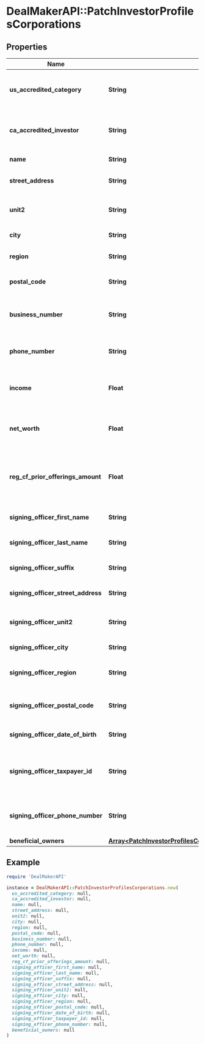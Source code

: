# DealMakerAPI::PatchInvestorProfilesCorporations

## Properties

| Name | Type | Description | Notes |
| ---- | ---- | ----------- | ----- |
| **us_accredited_category** | **String** | The United States accredited investor information. | [optional] |
| **ca_accredited_investor** | **String** | The Canadian accredited investor information. | [optional] |
| **name** | **String** | Corporation name. | [optional] |
| **street_address** | **String** | Corporation street address. | [optional] |
| **unit2** | **String** | Corporation street address line 2. | [optional] |
| **city** | **String** | Corporation city. | [optional] |
| **region** | **String** | Corporation region or state. | [optional] |
| **postal_code** | **String** | Corporation postal code or zipcode. | [optional] |
| **business_number** | **String** | The business number of the investor profile. | [optional] |
| **phone_number** | **String** | The phone number of the investor profile. | [optional] |
| **income** | **Float** | The income of the individual investor profile | [optional] |
| **net_worth** | **Float** | The net worth of the individual investor profile | [optional] |
| **reg_cf_prior_offerings_amount** | **Float** | The prior offering amount of the individual investor profile | [optional] |
| **signing_officer_first_name** | **String** | Signing officer first name. | [optional] |
| **signing_officer_last_name** | **String** | Signing officer last name. | [optional] |
| **signing_officer_suffix** | **String** | Signing officer suffix. | [optional] |
| **signing_officer_street_address** | **String** | Signing officer street address. | [optional] |
| **signing_officer_unit2** | **String** | Signing officer street address line 2. | [optional] |
| **signing_officer_city** | **String** | Signing officer city. | [optional] |
| **signing_officer_region** | **String** | Signing officer region or state. | [optional] |
| **signing_officer_postal_code** | **String** | Signing officer postal code or zipcode. | [optional] |
| **signing_officer_date_of_birth** | **String** | Signing officer date of birth. | [optional] |
| **signing_officer_taxpayer_id** | **String** | The taxpayer identification number of the investor profile. | [optional] |
| **signing_officer_phone_number** | **String** | The phone number of the signing officer (required). | [optional] |
| **beneficial_owners** | [**Array&lt;PatchInvestorProfilesCorporationsBeneficialOwnersInner&gt;**](PatchInvestorProfilesCorporationsBeneficialOwnersInner.md) |  | [optional] |

## Example

```ruby
require 'DealMakerAPI'

instance = DealMakerAPI::PatchInvestorProfilesCorporations.new(
  us_accredited_category: null,
  ca_accredited_investor: null,
  name: null,
  street_address: null,
  unit2: null,
  city: null,
  region: null,
  postal_code: null,
  business_number: null,
  phone_number: null,
  income: null,
  net_worth: null,
  reg_cf_prior_offerings_amount: null,
  signing_officer_first_name: null,
  signing_officer_last_name: null,
  signing_officer_suffix: null,
  signing_officer_street_address: null,
  signing_officer_unit2: null,
  signing_officer_city: null,
  signing_officer_region: null,
  signing_officer_postal_code: null,
  signing_officer_date_of_birth: null,
  signing_officer_taxpayer_id: null,
  signing_officer_phone_number: null,
  beneficial_owners: null
)
```

